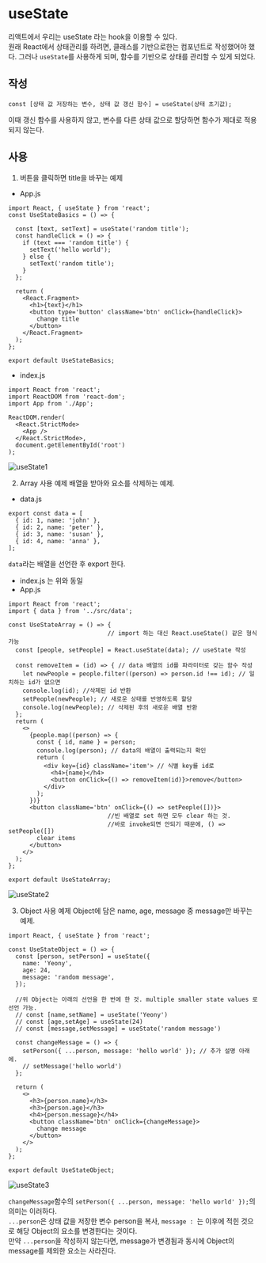 # useState
리액트에서 우리는 useState 라는 hook을 이용할 수 있다.   
원래 React에서 상태관리를 하려면, 클래스를 기반으로한는 컴포넌트로 작성했어야 했다. 그러나 `useState`를 사용하게 되며, 함수를 기반으로 상태를 관리할 수 있게 되었다. 


## 작성
```
const [상태 값 저장하는 변수, 상태 값 갱신 함수] = useState(상태 초기값);
```
이때 갱신 함수를 사용하지 않고, 변수를 다른 상태 값으로 할당하면 함수가 제대로 적용되지 않는다. 


## 사용

1. 버튼을 클릭하면 title을 바꾸는 예제

* App.js
```
import React, { useState } from 'react';
const UseStateBasics = () => {

  const [text, setText] = useState('random title');
  const handleClick = () => {
    if (text === 'random title') {
      setText('hello world');
    } else {
      setText('random title');
    }
  };

  return (
    <React.Fragment>
      <h1>{text}</h1>
      <button type='button' className='btn' onClick={handleClick}>
        change title
      </button>
    </React.Fragment>
  );
};

export default UseStateBasics;
```

* index.js
```
import React from 'react';
import ReactDOM from 'react-dom';
import App from './App';

ReactDOM.render(
  <React.StrictMode>
    <App />
  </React.StrictMode>,
  document.getElementById('root')
);
```

![useState1](https://user-images.githubusercontent.com/76241233/120924292-ea0aa300-c70d-11eb-8273-ea4cbc038634.gif)

2. Array 사용 예제
배열을 받아와 요소를 삭제하는 예제.

* data.js 
```
export const data = [
  { id: 1, name: 'john' },
  { id: 2, name: 'peter' },
  { id: 3, name: 'susan' },
  { id: 4, name: 'anna' },
];
```
`data`라는 배열을 선언한 후 export 한다.

* index.js 는 위와 동일
* App.js
```
import React from 'react';
import { data } from '../src/data';

const UseStateArray = () => {
                            // import 하는 대신 React.useState() 같은 형식 가능
  const [people, setPeople] = React.useState(data); // useState 작성

  const removeItem = (id) => { // data 배열의 id를 파라미터로 갖는 함수 작성
    let newPeople = people.filter((person) => person.id !== id); // 일치하는 id가 없으면 
    console.log(id); //삭제된 id 반환
    setPeople(newPeople); // 새로운 상태를 반영하도록 할당
    console.log(newPeople); // 삭제된 후의 새로운 배열 반환
  };
  return (
    <>
      {people.map((person) => {
        const { id, name } = person;
        console.log(person); // data의 배열이 출력되는지 확인
        return (
          <div key={id} className='item'> // 식별 key를 id로
            <h4>{name}</h4>
            <button onClick={() => removeItem(id)}>remove</button>
          </div>
        );
      })}
      <button className='btn' onClick={() => setPeople([])}>
                            //빈 배열로 set 하면 모두 clear 하는 것.
                            //바로 invoke되면 안되기 때문에, () => setPeople([])
        clear items
      </button>
    </>
  );
};

export default UseStateArray;
```
![useState2](https://user-images.githubusercontent.com/76241233/120925764-00682d00-c715-11eb-8ec2-bc6edf598e17.gif)


3. Object 사용 예제
Object에 담은 name, age, message 중 message만 바꾸는 예제.

```
import React, { useState } from 'react';

const UseStateObject = () => {
  const [person, setPerson] = useState({
    name: 'Yeony',
    age: 24,
    message: 'random message',
  });

  //위 Object는 아래의 선언을 한 번에 한 것. multiple smaller state values 로 선언 가능.
  // const [name,setName] = useState('Yeony')
  // const [age,setAge] = useState(24)
  // const [message,setMessage] = useState('random message')

  const changeMessage = () => {
    setPerson({ ...person, message: 'hello world' }); // 추가 설명 아래에.
    // setMessage('hello world')
  };

  return (
    <>
      <h3>{person.name}</h3>
      <h3>{person.age}</h3>
      <h4>{person.message}</h4>
      <button className='btn' onClick={changeMessage}>
        change message
      </button>
    </>
  );
};

export default UseStateObject;
```
![useState3](https://user-images.githubusercontent.com/76241233/120926960-15938a80-c71a-11eb-8b27-40e26233fc6b.gif)

`changeMessage`함수의 `setPerson({ ...person, message: 'hello world' });`의 의미는 이러하다.    
`...person`은 상태 값을 저장한 변수 person을 복사, `message : `는 이후에 적힌 것으로 해당 Object의 요소를 변경한다는 것이다.   
만약 `...person`을 작성하지 않는다면, message가 변경됨과 동시에 Object의 message를 제외한 요소는 사라진다. 

